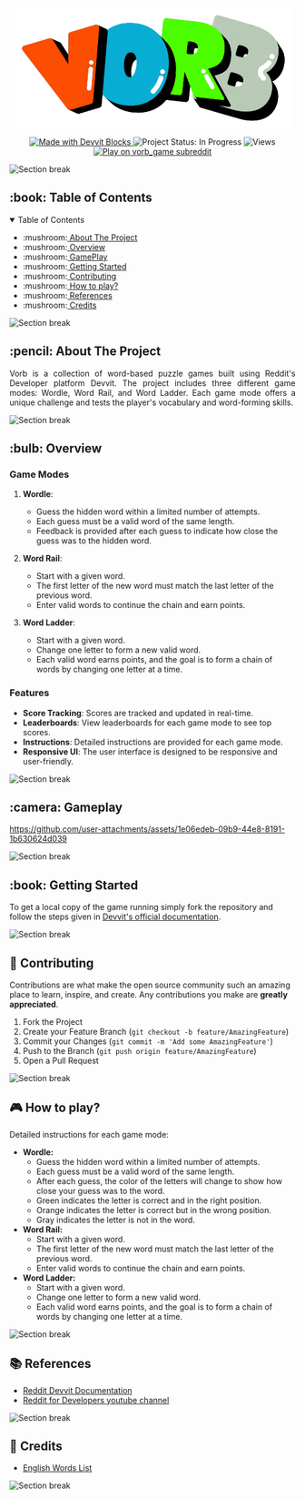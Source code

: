 <!------------------------------------------------------------TITLE------------------------------------------------------------------------>

<p align="center">
  <img src="https://github.com/Mastermind-sap/vorb/blob/main/assets/logo.gif" alt="vorb logo">
</p>

<!-------------------------------------------------------------BADGES------------------------------------------------------------------------>

<p align="center">
  <!-- Made with Devvit Badge -->
  <a href="https://developers.reddit.com/docs/">
    <img src="https://img.shields.io/badge/Made%20with-Devvit%20Blocks-orange" alt="Made with Devvit Blocks">
  </a>
  
  <!-- Generic Static Badges -->
  <img src="https://img.shields.io/badge/Status-Completed-brightgreen" alt="Project Status: In Progress">

  <!-- Views Badge -->
  <img src="https://hits.seeyoufarm.com/api/count/incr/badge.svg?url=https://github.com/Mastermind-sap/vorb&title=Views" alt="Views">

  <a href="https://www.reddit.com/r/vorb_game/">
    <img alt="Play on vorb_game subreddit" src="https://img.shields.io/badge/Play%20on-r/vorb_game-FF5733.svg">
  </a>
</p>

![Section break](https://raw.githubusercontent.com/andreasbm/readme/master/assets/lines/rainbow.png)

<!-------------------------------------------------------TABLE OF CONTENTS------------------------------------------------------------------------>
<h2 id="table-of-contents"> :book: Table of Contents</h2>

<details open="open">
  <summary>Table of Contents</summary>
  <ul>
    <li>:mushroom:<a href="#about-the-project">  About The Project</a></li>
    <li>:mushroom:<a href="#overview">  Overview</a></li>
    <li>:mushroom:<a href="#gameplay">  GamePlay</a></li>
    <li>:mushroom:<a href="#getting-started">  Getting Started</a></li>
    <li>:mushroom:<a href="#contributing">  Contributing</a></li>
    <li>:mushroom:<a href="#how-to-play">  How to play?</a></li>
    <li>:mushroom:<a href="#references">  References</a></li>
    <li>:mushroom:<a href="#credits">  Credits</a></li>
  </ul>
</details>

![Section break](https://raw.githubusercontent.com/andreasbm/readme/master/assets/lines/rainbow.png)

<!---------------------------------------------------- ABOUT THE PROJECT -------------------------------------------------------------------->

<h2 id="about-the-project"> :pencil: About The Project</h2>

<p align="justify">
Vorb is a collection of word-based puzzle games built using Reddit's Developer platform Devvit. The project includes three different game modes: Wordle, Word Rail, and Word Ladder. Each game mode offers a unique challenge and tests the player's vocabulary and word-forming skills.
</p>

![Section break](https://raw.githubusercontent.com/andreasbm/readme/master/assets/lines/rainbow.png)

<!---------------------------------------------------- OVERVIEW -------------------------------------------------------------------->
<h2 id="overview"> :bulb: Overview</h2>

### Game Modes

1. **Wordle**: 
   - Guess the hidden word within a limited number of attempts.
   - Each guess must be a valid word of the same length.
   - Feedback is provided after each guess to indicate how close the guess was to the hidden word.

2. **Word Rail**: 
   - Start with a given word.
   - The first letter of the new word must match the last letter of the previous word.
   - Enter valid words to continue the chain and earn points.

3. **Word Ladder**: 
   - Start with a given word.
   - Change one letter to form a new valid word.
   - Each valid word earns points, and the goal is to form a chain of words by changing one letter at a time.

### Features

- **Score Tracking**: Scores are tracked and updated in real-time.
- **Leaderboards**: View leaderboards for each game mode to see top scores.
- **Instructions**: Detailed instructions are provided for each game mode.
- **Responsive UI**: The user interface is designed to be responsive and user-friendly.

![Section break](https://raw.githubusercontent.com/andreasbm/readme/master/assets/lines/rainbow.png)

<!---------------------------------------------------- SCREENSHOTS -------------------------------------------------------------------->
<h2 id="gameplay"> :camera: Gameplay</h2>



https://github.com/user-attachments/assets/1e06edeb-09b9-44e8-8191-1b630624d039



![Section break](https://raw.githubusercontent.com/andreasbm/readme/master/assets/lines/rainbow.png)

<!--------------------------------------------------- GETTING STARTED ----------------------------------------------------------------->
<h2 id="getting-started"> :book: Getting Started</h2>

To get a local copy of the game running simply fork the repository and follow the steps given in [Devvit's official documentation](https://developers.reddit.com/docs/quickstart).

![Section break](https://raw.githubusercontent.com/andreasbm/readme/master/assets/lines/rainbow.png)

<!--------------------------------------------------- CONTRIBUTING ----------------------------------------------------------------->

<h2 id="contributing">🚀 Contributing</h2>

Contributions are what make the open source community such an amazing place to learn, inspire, and create. Any contributions you make are **greatly appreciated**.

1. Fork the Project
2. Create your Feature Branch (`git checkout -b feature/AmazingFeature`)
3. Commit your Changes (`git commit -m 'Add some AmazingFeature'`)
4. Push to the Branch (`git push origin feature/AmazingFeature`)
5. Open a Pull Request

![Section break](https://raw.githubusercontent.com/andreasbm/readme/master/assets/lines/rainbow.png)

<!--------------------------------------------------- PLAY ----------------------------------------------------------------->

<section id="how-to-play">
  <h2>🎮 How to play?</h2>
  <p align="justify">
   <!-- <ol>
       <li><strong>Home Page:</strong> The main menu where you can select different options:
        <ul>
          <li><strong>Play:</strong> Start a new game by selecting one of the game modes: Wordle, Word Rail, or Word Ladder.</li>
          <li><strong>LeaderBoard:</strong> View the top scores for each game mode.</li>
          <li><strong>How to Play:</strong> Read the instructions for each game mode to understand the rules and objectives.</li>
        </ul>
      </li>
      <li><strong>Play Page:</strong> The gameplay interface where you enter your guesses or words based on the selected game mode.</li>
      <li><strong>Game Over Page:</strong> View your score and navigate to the leaderboard or play again.</li>
      <li><strong>Leaderboards:</strong> Check the top scores for each game mode and see how you rank against other players.</li>
      <li><strong>How to Play:</strong> Detailed instructions for each game mode: -->
    Detailed instructions for each game mode:
        <ul>
          <li><strong>Wordle:</strong>
            <ul>
              <li>Guess the hidden word within a limited number of attempts.</li>
              <li>Each guess must be a valid word of the same length.</li>
              <li>After each guess, the color of the letters will change to show how close your guess was to the word.</li>
              <li>Green indicates the letter is correct and in the right position.</li>
              <li>Orange indicates the letter is correct but in the wrong position.</li>
              <li>Gray indicates the letter is not in the word.</li>
            </ul>
          </li>
          <li><strong>Word Rail:</strong>
            <ul>
              <li>Start with a given word.</li>
              <li>The first letter of the new word must match the last letter of the previous word.</li>
              <li>Enter valid words to continue the chain and earn points.</li>
            </ul>
          </li>
          <li><strong>Word Ladder:</strong>
            <ul>
              <li>Start with a given word.</li>
              <li>Change one letter to form a new valid word.</li>
              <li>Each valid word earns points, and the goal is to form a chain of words by changing one letter at a time.</li>
            </ul>
          </li>
        </ul>
      </li>
<!--     </ol> -->
  </p>
</section>

![Section break](https://raw.githubusercontent.com/andreasbm/readme/master/assets/lines/rainbow.png)

<!--------------------------------------------------- REFERENCES ----------------------------------------------------------------->

<section id="references">
  <h2>📚 References</h2>
  <ul>
    <li><a href="https://developers.reddit.com/docs/">Reddit Devvit Documentation</a></li>
    <li><a href="https://www.youtube.com/@RedditDevs">Reddit for Developers youtube channel</a></li>
  </ul>
</section>

![Section break](https://raw.githubusercontent.com/andreasbm/readme/master/assets/lines/rainbow.png)

<!--------------------------------------------------- CREDITS ----------------------------------------------------------------->

<section id="credits">
  <h2>🌟 Credits</h2>
  <ul>
    <li><a href="https://github.com/dwyl/english-words/blob/master/words_alpha.txt">English Words List</a></li>
  </ul>
</section>

![Section break](https://raw.githubusercontent.com/andreasbm/readme/master/assets/lines/rainbow.png)
<!--------------------------------------------------- END ----------------------------------------------------------------->
